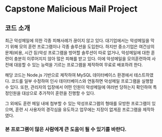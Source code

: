 # Capstone Malicious Mail Project

## 코드 소개
최근 악성메일에 의한 각종 피해사례가 끊이지 않고 있다. 대기업에서는 악성메일을 막기 위해 모의 훈련 프로그램이나 각종 솔루션을 도입한다. 하지만 중소기업은 여건상의 문제(비용, 시간 등)악성 프로그램을 방어할 솔루션이 따로 없거나, 악성메일에 대한 훈련이 충분히 이루어지지 않아 많은 피해를 받고 있다. 이에 악성메일을 모의훈련하여 사전에 대응할 수 있는 능력을 기르는 프로그램을 제작하여 무료로 배포하려 한다.

해당 코드는 Node.js 기반으로 제작하여 MySQL 데이터베이스 환경에서 테스트하였다. 코드를 일부 수정하여 인사 데이터베이스와 연동하면 악성메일 프로그램을 실행할 수 있다. 또한, 관리자의 입장에서 어떤 인원이 악성메일에 여러번 당하는지 확인하여 특정인원을 대상으로 추가적이 훈련을 진행할 수 있다. 

그 외에도 훈련 메일 내에 첨부할 수 있는 악성프로그램의 형태를 모방한 프로그램이 있으며, 훈련 시 사용자의 경각심을 유도하고 업무에는 지장이 없게끔 프로그램을 제작하였다.

### 본 프로그램이 많은 사람에게 큰 도움이 될 수 있기를 바란다.
